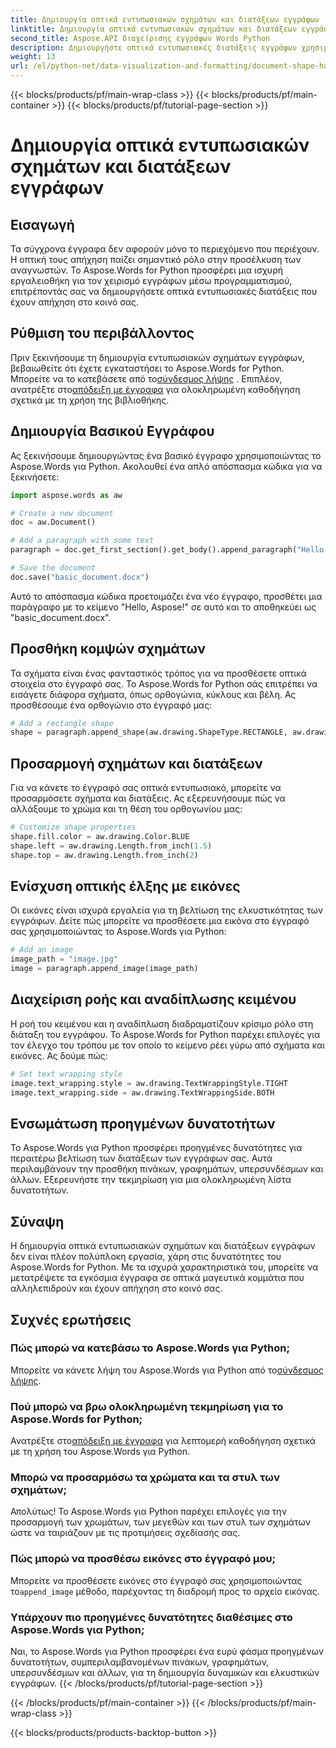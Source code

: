 ```yaml
---
title: Δημιουργία οπτικά εντυπωσιακών σχημάτων και διατάξεων εγγράφων
linktitle: Δημιουργία οπτικά εντυπωσιακών σχημάτων και διατάξεων εγγράφων
second_title: Aspose.API διαχείρισης εγγράφων Words Python
description: Δημιουργήστε οπτικά εντυπωσιακές διατάξεις εγγράφων χρησιμοποιώντας το Aspose.Words για Python. Μάθετε πώς να προσθέτετε σχήματα, να προσαρμόζετε στυλ, να εισάγετε εικόνες, να διαχειρίζεστε τη ροή του κειμένου και να βελτιώνετε την ελκυστικότητα.
weight: 13
url: /el/python-net/data-visualization-and-formatting/document-shape-handling-formatting/
---
```


{{< blocks/products/pf/main-wrap-class >}}
{{< blocks/products/pf/main-container >}}
{{< blocks/products/pf/tutorial-page-section >}}

# Δημιουργία οπτικά εντυπωσιακών σχημάτων και διατάξεων εγγράφων


## Εισαγωγή

Τα σύγχρονα έγγραφα δεν αφορούν μόνο το περιεχόμενο που περιέχουν. Η οπτική τους απήχηση παίζει σημαντικό ρόλο στην προσέλκυση των αναγνωστών. Το Aspose.Words for Python προσφέρει μια ισχυρή εργαλειοθήκη για τον χειρισμό εγγράφων μέσω προγραμματισμού, επιτρέποντάς σας να δημιουργήσετε οπτικά εντυπωσιακές διατάξεις που έχουν απήχηση στο κοινό σας.

## Ρύθμιση του περιβάλλοντος

 Πριν ξεκινήσουμε τη δημιουργία εντυπωσιακών σχημάτων εγγράφων, βεβαιωθείτε ότι έχετε εγκαταστήσει το Aspose.Words for Python. Μπορείτε να το κατεβάσετε από το[σύνδεσμος λήψης](https://releases.aspose.com/words/python/) . Επιπλέον, ανατρέξτε στο[απόδειξη με έγγραφα](https://reference.aspose.com/words/python-net/) για ολοκληρωμένη καθοδήγηση σχετικά με τη χρήση της βιβλιοθήκης.

## Δημιουργία Βασικού Εγγράφου

Ας ξεκινήσουμε δημιουργώντας ένα βασικό έγγραφο χρησιμοποιώντας το Aspose.Words για Python. Ακολουθεί ένα απλό απόσπασμα κώδικα για να ξεκινήσετε:

```python
import aspose.words as aw

# Create a new document
doc = aw.Document()

# Add a paragraph with some text
paragraph = doc.get_first_section().get_body().append_paragraph("Hello, Aspose!")

# Save the document
doc.save("basic_document.docx")
```

Αυτό το απόσπασμα κώδικα προετοιμάζει ένα νέο έγγραφο, προσθέτει μια παράγραφο με το κείμενο "Hello, Aspose!" σε αυτό και το αποθηκεύει ως "basic_document.docx".

## Προσθήκη κομψών σχημάτων

Τα σχήματα είναι ένας φανταστικός τρόπος για να προσθέσετε οπτικά στοιχεία στο έγγραφό σας. Το Aspose.Words for Python σάς επιτρέπει να εισάγετε διάφορα σχήματα, όπως ορθογώνια, κύκλους και βέλη. Ας προσθέσουμε ένα ορθογώνιο στο έγγραφό μας:

```python
# Add a rectangle shape
shape = paragraph.append_shape(aw.drawing.ShapeType.RECTANGLE, aw.drawing.RelativeHorizontalPosition.LEFT_MARGIN, 100, aw.drawing.RelativeVerticalPosition.TOP_MARGIN, 100, 200, 100)
```

## Προσαρμογή σχημάτων και διατάξεων

Για να κάνετε το έγγραφό σας οπτικά εντυπωσιακό, μπορείτε να προσαρμόσετε σχήματα και διατάξεις. Ας εξερευνήσουμε πώς να αλλάξουμε το χρώμα και τη θέση του ορθογωνίου μας:

```python
# Customize shape properties
shape.fill.color = aw.drawing.Color.BLUE
shape.left = aw.drawing.Length.from_inch(1.5)
shape.top = aw.drawing.Length.from_inch(2)
```

## Ενίσχυση οπτικής έλξης με εικόνες

Οι εικόνες είναι ισχυρά εργαλεία για τη βελτίωση της ελκυστικότητας των εγγράφων. Δείτε πώς μπορείτε να προσθέσετε μια εικόνα στο έγγραφό σας χρησιμοποιώντας το Aspose.Words για Python:

```python
# Add an image
image_path = "image.jpg"
image = paragraph.append_image(image_path)
```

## Διαχείριση ροής και αναδίπλωσης κειμένου

Η ροή του κειμένου και η αναδίπλωση διαδραματίζουν κρίσιμο ρόλο στη διάταξη του εγγράφου. Το Aspose.Words for Python παρέχει επιλογές για τον έλεγχο του τρόπου με τον οποίο το κείμενο ρέει γύρω από σχήματα και εικόνες. Ας δούμε πώς:

```python
# Set text wrapping style
image.text_wrapping.style = aw.drawing.TextWrappingStyle.TIGHT
image.text_wrapping.side = aw.drawing.TextWrappingSide.BOTH
```

## Ενσωμάτωση προηγμένων δυνατοτήτων

Το Aspose.Words για Python προσφέρει προηγμένες δυνατότητες για περαιτέρω βελτίωση των διατάξεων των εγγράφων σας. Αυτά περιλαμβάνουν την προσθήκη πινάκων, γραφημάτων, υπερσυνδέσμων και άλλων. Εξερευνήστε την τεκμηρίωση για μια ολοκληρωμένη λίστα δυνατοτήτων.

## Σύναψη

Η δημιουργία οπτικά εντυπωσιακών σχημάτων και διατάξεων εγγράφων δεν είναι πλέον πολύπλοκη εργασία, χάρη στις δυνατότητες του Aspose.Words for Python. Με τα ισχυρά χαρακτηριστικά του, μπορείτε να μετατρέψετε τα εγκόσμια έγγραφα σε οπτικά μαγευτικά κομμάτια που αλληλεπιδρούν και έχουν απήχηση στο κοινό σας.

## Συχνές ερωτήσεις

### Πώς μπορώ να κατεβάσω το Aspose.Words για Python;
 Μπορείτε να κάνετε λήψη του Aspose.Words για Python από το[σύνδεσμος λήψης](https://releases.aspose.com/words/python/).

### Πού μπορώ να βρω ολοκληρωμένη τεκμηρίωση για το Aspose.Words for Python;
 Ανατρέξτε στο[απόδειξη με έγγραφα](https://reference.aspose.com/words/python-net/) για λεπτομερή καθοδήγηση σχετικά με τη χρήση του Aspose.Words για Python.

### Μπορώ να προσαρμόσω τα χρώματα και τα στυλ των σχημάτων;
Απολύτως! Το Aspose.Words για Python παρέχει επιλογές για την προσαρμογή των χρωμάτων, των μεγεθών και των στυλ των σχημάτων ώστε να ταιριάζουν με τις προτιμήσεις σχεδίασής σας.

### Πώς μπορώ να προσθέσω εικόνες στο έγγραφό μου;
Μπορείτε να προσθέσετε εικόνες στο έγγραφό σας χρησιμοποιώντας το`append_image` μέθοδο, παρέχοντας τη διαδρομή προς το αρχείο εικόνας.

### Υπάρχουν πιο προηγμένες δυνατότητες διαθέσιμες στο Aspose.Words για Python;
Ναι, το Aspose.Words για Python προσφέρει ένα ευρύ φάσμα προηγμένων δυνατοτήτων, συμπεριλαμβανομένων πινάκων, γραφημάτων, υπερσυνδέσμων και άλλων, για τη δημιουργία δυναμικών και ελκυστικών εγγράφων.
{{< /blocks/products/pf/tutorial-page-section >}}

{{< /blocks/products/pf/main-container >}}
{{< /blocks/products/pf/main-wrap-class >}}

{{< blocks/products/products-backtop-button >}}
